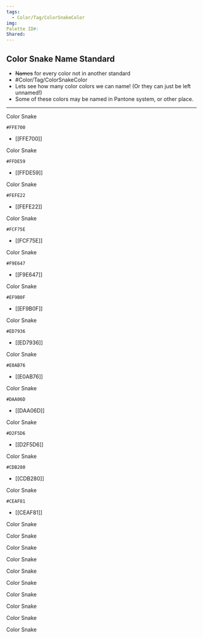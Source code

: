 ```yaml
---
tags:
  - Color/Tag/ColorSnakeColor
img: 
Palette ID#: 
Shared:
---
```

## Color Snake Name Standard
- ~~Names~~ for every color not in another standard
- #Color/Tag/ColorSnakeColor 
- Lets see how many color colors we can name! (Or they can just be left unnamed!)
- Some of these colors may be named in Pantone system, or other place.

---

Color Snake
```palette
#FFE700
```
- [[FFE700]]

Color Snake
```palette
#FFDE59
```
- [[FFDE59]]

Color Snake
```palette
#FEFE22
```
- [[FEFE22]]

Color Snake
```palette
#FCF75E
```
- [[FCF75E]]

Color Snake
```palette
#F9E647
```
- [[F9E647]]

Color Snake
```palette
#EF9B0F
```
- [[EF9B0F]]

Color Snake
```palette
#ED7936
```
- [[ED7936]]

Color Snake
```palette
#E0AB76
```
- [[E0AB76]]

Color Snake
```palette
#DAA06D
```
- [[DAA06D]]

Color Snake
```palette
#D2F5D6
```
- [[D2F5D6]]

Color Snake
```palette
#CDB280
```
- [[CDB280]]

Color Snake
```palette
#CEAF81
```
- [[CEAF81]]

Color Snake


Color Snake


Color Snake


Color Snake


Color Snake


Color Snake


Color Snake


Color Snake


Color Snake


Color Snake

